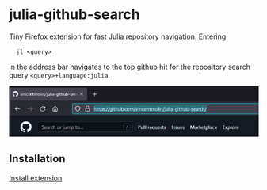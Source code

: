 # julia-github-search
Tiny Firefox extension for fast Julia repository navigation. Entering
```
  jl <query>
```
in the address bar navigates to the top github hit for the repository search query `<query>+language:julia`.

![demonstration](img/anim.gif)

## Installation

[Install extension](https://github.com/vincentmolin/julia-github-search/raw/main/julia_omnibox_github_search-1.0-fx.xpi)
